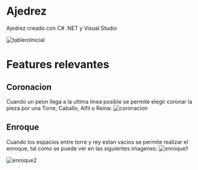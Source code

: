 # Ajedrez
Ajedrez creado con C# .NET y Visual Studio

![tableroInicial](https://user-images.githubusercontent.com/71265535/103318049-e6128080-4a0b-11eb-9ce3-c92252944e1d.png)

# Features relevantes

## Coronacion

Cuando un peon llega a la ultima linea posible se permite elegir coronar la pieza por una Torre, Caballo, Alfil o Reina:
![coronacion](https://user-images.githubusercontent.com/71265535/103318270-adbf7200-4a0c-11eb-946d-72d4183c95fd.png)

## Enroque

Cuando los espacios entre torre y rey estan vacios se permite realizar el enroque, tal como se puede ver en las siguientes imagenes:
![enroque1](https://user-images.githubusercontent.com/71265535/103318280-b44de980-4a0c-11eb-8696-c367d0f1d792.png)

![enroque2](https://user-images.githubusercontent.com/71265535/103318287-ba43ca80-4a0c-11eb-81ff-04267de363d7.png)


